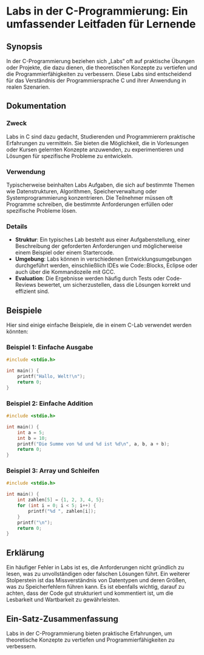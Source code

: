 <!--
Meta Description: # Labs in der C-Programmierung: Ein umfassender Leitfaden für Lernende ## Synopsis In der C-Programmierung beziehen sich „Labs“ oft auf praktische Übu...
Meta Keywords: die, und, labs, oder, int
-->

# Labs in der C-Programmierung: Ein umfassender Leitfaden für Lernende

## Synopsis
In der C-Programmierung beziehen sich „Labs“ oft auf praktische Übungen oder Projekte, die dazu dienen, die theoretischen Konzepte zu vertiefen und die Programmierfähigkeiten zu verbessern. Diese Labs sind entscheidend für das Verständnis der Programmiersprache C und ihrer Anwendung in realen Szenarien.

## Dokumentation
### Zweck
Labs in C sind dazu gedacht, Studierenden und Programmierern praktische Erfahrungen zu vermitteln. Sie bieten die Möglichkeit, die in Vorlesungen oder Kursen gelernten Konzepte anzuwenden, zu experimentieren und Lösungen für spezifische Probleme zu entwickeln.

### Verwendung
Typischerweise beinhalten Labs Aufgaben, die sich auf bestimmte Themen wie Datenstrukturen, Algorithmen, Speicherverwaltung oder Systemprogrammierung konzentrieren. Die Teilnehmer müssen oft Programme schreiben, die bestimmte Anforderungen erfüllen oder spezifische Probleme lösen.

### Details
- **Struktur**: Ein typisches Lab besteht aus einer Aufgabenstellung, einer Beschreibung der geforderten Anforderungen und möglicherweise einem Beispiel oder einem Startercode.
- **Umgebung**: Labs können in verschiedenen Entwicklungsumgebungen durchgeführt werden, einschließlich IDEs wie Code::Blocks, Eclipse oder auch über die Kommandozeile mit GCC.
- **Evaluation**: Die Ergebnisse werden häufig durch Tests oder Code-Reviews bewertet, um sicherzustellen, dass die Lösungen korrekt und effizient sind.

## Beispiele
Hier sind einige einfache Beispiele, die in einem C-Lab verwendet werden könnten:

### Beispiel 1: Einfache Ausgabe
```c
#include <stdio.h>

int main() {
    printf("Hallo, Welt!\n");
    return 0;
}
```

### Beispiel 2: Einfache Addition
```c
#include <stdio.h>

int main() {
    int a = 5;
    int b = 10;
    printf("Die Summe von %d und %d ist %d\n", a, b, a + b);
    return 0;
}
```

### Beispiel 3: Array und Schleifen
```c
#include <stdio.h>

int main() {
    int zahlen[5] = {1, 2, 3, 4, 5};
    for (int i = 0; i < 5; i++) {
        printf("%d ", zahlen[i]);
    }
    printf("\n");
    return 0;
}
```

## Erklärung
Ein häufiger Fehler in Labs ist es, die Anforderungen nicht gründlich zu lesen, was zu unvollständigen oder falschen Lösungen führt. Ein weiterer Stolperstein ist das Missverständnis von Datentypen und deren Größen, was zu Speicherfehlern führen kann. Es ist ebenfalls wichtig, darauf zu achten, dass der Code gut strukturiert und kommentiert ist, um die Lesbarkeit und Wartbarkeit zu gewährleisten.

## Ein-Satz-Zusammenfassung
Labs in der C-Programmierung bieten praktische Erfahrungen, um theoretische Konzepte zu vertiefen und Programmierfähigkeiten zu verbessern.
